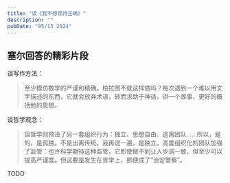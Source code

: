 ```yaml
---
title: "读《我不想保持正确》"
description: ""
pubDate: "05/13 2024"
---
```


## 塞尔回答的精彩片段

谈写作方法：

> 至少模仿数学的严谨和精确。柏拉图不就这样做吗？每次遇到一个难以用文字描述的东西，它就会放弃术语，转而求助于神话，讲一个故事，更好的概括他的思想。

谈哲学观念：

> 但哲学则预设了另一套组织行为：独立、思想自由、逃离团队……所以，是的，是孤独。不是出离传统，我再说一遍，是独立。高度组织化的团队加强了监管：也许科学期待这种监管，它即使做不到让人步调一致，但至少可以提高严谨度。但这要是发生在哲学上，那便成了“治安警察”。


TODO
